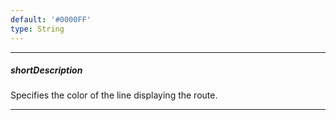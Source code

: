 ```yaml
---
default: '#0000FF'
type: String
---
```

---
##### shortDescription
Specifies the color of the line displaying the route.

---
